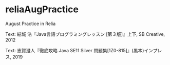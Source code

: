 # reliaAugPractice
August Practice in Relia

Text: 結城 浩『Java言語プログラミングレッスン [第３版]』上下, SB Creative, 2012

Text: 志賀澄人『徹底攻略 Java SE11 Silver 問題集[1Z0-815]』(黒本)インプレス, 2019

　
